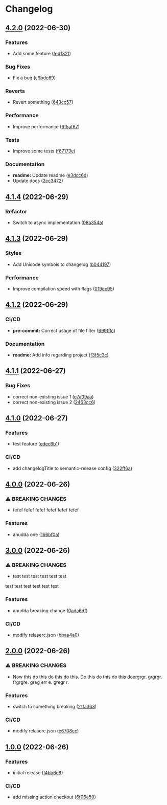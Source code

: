 # Changelog

## [4.2.0](https://github.com/trallnag/testbench-semantic-release/compare/v4.1.4...v4.2.0) (2022-06-30)


### Features

* Add some feature ([fed132f](https://github.com/trallnag/testbench-semantic-release/commit/fed132faf5281d0806e16ec29ed9ef231a136499))


### Bug Fixes

* Fix a bug ([c9bde69](https://github.com/trallnag/testbench-semantic-release/commit/c9bde69c6ee1c87185c6562a1dda5ff0506e4f5c))


### Reverts

* Revert something ([643cc57](https://github.com/trallnag/testbench-semantic-release/commit/643cc57a172d18813af85f2765a5cc3753369e47))


### Performance

* Improve performance ([6f5af67](https://github.com/trallnag/testbench-semantic-release/commit/6f5af6730bb073a502b9fc8f042a1fab2f1bf54b))


### Tests

* Improve some tests ([f67173e](https://github.com/trallnag/testbench-semantic-release/commit/f67173ec91f76a77c45e751c9e9496d99fed1c4c))


### Documentation

* **readme:** Update readme ([e3dcc6d](https://github.com/trallnag/testbench-semantic-release/commit/e3dcc6d8f6e843411a9fb885aab182af5f9a28d2))
* Update docs ([2cc3472](https://github.com/trallnag/testbench-semantic-release/commit/2cc3472524798ca7953b5eb18377ee07643a32bc))

## [4.1.4](https://github.com/trallnag/testbench-semantic-release/compare/v4.1.3...v4.1.4) (2022-06-29)


### Refactor

* Switch to async implementation ([08a354a](https://github.com/trallnag/testbench-semantic-release/commit/08a354ab97c100a7ece647517ae69d94513f0a3d))

## [4.1.3](https://github.com/trallnag/testbench-semantic-release/compare/v4.1.2...v4.1.3) (2022-06-29)


### Styles

* Add Unicode symbols to changelog ([b044197](https://github.com/trallnag/testbench-semantic-release/commit/b04419786337672736a040d5e4d8e904e12284cd))


### Performance

* Improve compilation speed with flags ([019ec95](https://github.com/trallnag/testbench-semantic-release/commit/019ec950bd4ad0319d1681a023990c0330e324b1))

## [4.1.2](https://github.com/trallnag/testbench-semantic-release/compare/v4.1.1...v4.1.2) (2022-06-29)


### CI/CD

* **pre-commit:** Correct usage of file filter ([699fffc](https://github.com/trallnag/testbench-semantic-release/commit/699fffc219b47a65b78432e0aeff78231aaf0bb6))


### Documentation

* **readme:** Add info regarding project ([f3f5c3c](https://github.com/trallnag/testbench-semantic-release/commit/f3f5c3cd180adf5f97ef1af87f6f337cb0cda951))

## [4.1.1](https://github.com/trallnag/testbench-semantic-release/compare/v4.1.0...v4.1.1) (2022-06-27)


### Bug Fixes

* correct non-existing issue 1 ([e7a09aa](https://github.com/trallnag/testbench-semantic-release/commit/e7a09aa7388ed534489f73a151006e94c1b995d3))
* correct non-existing issue 2 ([2463cc6](https://github.com/trallnag/testbench-semantic-release/commit/2463cc648179573bc6266765cb2f489fbb3d93d5))

## [4.1.0](https://github.com/trallnag/testbench-semantic-release/compare/v4.0.0...v4.1.0) (2022-06-27)


### Features

* test feature ([edec6b1](https://github.com/trallnag/testbench-semantic-release/commit/edec6b17b07bd8254a67c7b9ddce04e4deedf3ae))


### CI/CD

* add changelogTitle to semantic-release config ([322ff6a](https://github.com/trallnag/testbench-semantic-release/commit/322ff6a2ce6edffce914a52aa9cb4ba63e3b6264))

## [4.0.0](https://github.com/trallnag/testbench-semantic-release/compare/v3.0.0...v4.0.0) (2022-06-26)


### ⚠ BREAKING CHANGES

* fefef fefef
fefef fefef
fefef fefef

### Features

* anudda one ([166bf0a](https://github.com/trallnag/testbench-semantic-release/commit/166bf0a9422e464babb77209a55663cd61ea7f7a))

## [3.0.0](https://github.com/trallnag/testbench-semantic-release/compare/v2.0.0...v3.0.0) (2022-06-26)


### ⚠ BREAKING CHANGES

* test test test
test test test

test test test
test test test

### Features

* anudda breaking change ([0ada6df](https://github.com/trallnag/testbench-semantic-release/commit/0ada6df00dde25cf37f79036cd48d776b9d2c61a))


### CI/CD

* modify relaserc.json ([bbaa4a0](https://github.com/trallnag/testbench-semantic-release/commit/bbaa4a07b17cc46f4ea35789b734c0f44e2f93ee))

## [2.0.0](https://github.com/trallnag/testbench-semantic-release/compare/v1.0.0...v2.0.0) (2022-06-26)


### ⚠ BREAKING CHANGES

* Now this do this do this do this.
Do this do this do this doergrgr. grgrgr.
frgrgre. greg err e. gregr r.

### Features

* switch to something breaking ([21fa363](https://github.com/trallnag/testbench-semantic-release/commit/21fa363ffcb212a481fe9cbc4f52504925b1160c))


### CI/CD

* modify relaserc.json ([e6708ec](https://github.com/trallnag/testbench-semantic-release/commit/e6708ec30dfa6db14db67b30133526f8bf889302))

## [1.0.0](https://github.com/trallnag/testbench-semantic-release/compare/f4bb6e9d51a6f50b8d35ae6e4fc98d59f41c0a2f...v1.0.0) (2022-06-26)


### Features

* initial release ([f4bb6e9](https://github.com/trallnag/testbench-semantic-release/commit/f4bb6e9d51a6f50b8d35ae6e4fc98d59f41c0a2f))


### CI/CD

* add missing action checkout ([6f06e59](https://github.com/trallnag/testbench-semantic-release/commit/6f06e5974be8362a951eed3b4b649fbf35459826))
